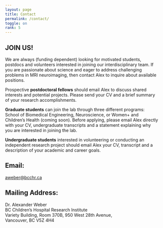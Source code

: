 ```yaml
---
layout: page
title: Contact
permalink: /contact/
toggle: on
rank: 5
---
```


## JOIN US!

We are always (funding dependent) looking for motivated students, postdocs and volunteers interested in joining our interdisciplinary team.  If you are passionate about science and eager to address challenging problems in MRI neuroimaging, then contact Alex to inquire about available positions.

Prospective **postdoctoral fellows** should email Alex to discuss shared interests and potential projects.  Please send your CV and a brief summary of your research accomplishments.  

**Graduate students** can join the lab through three different programs: School of Biomedical Engineering, Neuroscience, or Women+ and Children’s Health (coming soon).  Before applying, please email Alex directly with your CV, undergraduate transcripts and a statement explaining why you are interested in joining the lab.

**Undergraduate students** interested in volunteering or conducting an independent research project should email Alex your CV, transcript and a description of your academic and career goals. 

## Email:
[aweber@bcchr.ca](mailto:aweber@bcchr.ca)

## Mailing Address:
Dr. Alexander Weber <br>
BC Children’s Hospital Research Institute <br>
Variety Building, Room 370B, 950 West 28th Avenue, <br>
Vancouver, BC V5Z 4H4
